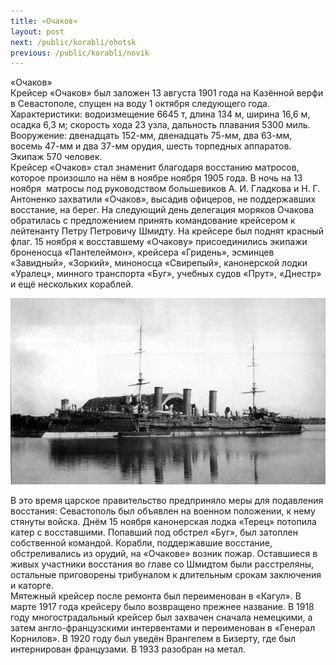 ```yaml
---
title: «Очаков»
layout: post
next: /public/korabli/ohotsk
previous: /public/korabli/novik
---
```


«Очаков»  
Крейсер «Очаков» был заложен 13 августа 1901 года на Казённой верфи в Севастополе, спущен на воду 1 октября следующего года. Характеристики: водоизмещение 6645 т, длина 134 м, ширина 16,6 м, осадка 6,3 м; скорость хода 23 узла, дальность плавания 5300 миль. Вооружение: двенадцать 152-мм, двенадцать 75-мм, два 63-мм, восемь 47-мм и два 37-мм орудия, шесть торпедных аппаратов. Экипаж 570 человек.  
Крейсер «Очаков» стал знаменит благодаря восстанию матросов, которое произошло на нём в ноябре ноября 1905 года. В ночь на 13 ноября  матросы под руководством большевиков А. И. Гладкова и Н. Г. Антоненко захватили «Очаков», высадив офицеров, не поддержавших восстание, на берег. На следующий день делегация моряков Очакова обратилась с предложением принять командование крейсером к лейтенанту Петру Петровичу Шмидту. На крейсере был поднят красный флаг. 15 ноября к восставшему «Очакову» присоединились экипажи броненосца «Пантелеймон», крейсера «Гридень», эсминцев «Завидный», «Зоркий», миноносца «Свирепый», канонерской лодки «Уралец», минного транспорта «Буг», учебных судов «Прут», «Днестр» и ещё нескольких кораблей.  
  

![](/assets/img/Ochakov.gif)  

  
В это время царское правительство предприняло меры для подавления восстания: Севастополь был объявлен на военном положении, к нему стянуты войска. Днём 15 ноября канонерская лодка «Терец» потопила катер с восставшими. Попавший под обстрел «Буг», был затоплен собственной командой. Корабли, поддержавшие восстание, обстреливались из орудий, на «Очакове» возник пожар. Оставшиеся в живых участники восстания во главе со Шмидтом были расстреляны, остальные приговорены трибуналом к длительным срокам заключения и каторге.  
Мятежный крейсер после ремонта был переименован в «Кагул». В марте 1917 года крейсеру было возвращено прежнее название. В 1918 году многострадальный крейсер был захвачен сначала немецкими, а затем англо-французскими интервентами и переименован в «Генерал Корнилов». В 1920 году был уведён Врангелем в Бизерту, где был интернирован французами. В 1933 разобран на метал.  
 